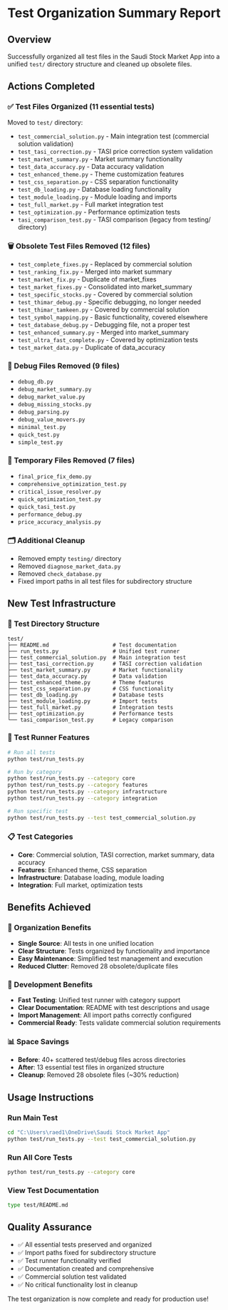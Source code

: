 # Test Organization Summary Report

## Overview
Successfully organized all test files in the Saudi Stock Market App into a unified `test/` directory structure and cleaned up obsolete files.

## Actions Completed

### ✅ Test Files Organized (11 essential tests)
Moved to `test/` directory:
- `test_commercial_solution.py` - Main integration test (commercial solution validation)
- `test_tasi_correction.py` - TASI price correction system validation
- `test_market_summary.py` - Market summary functionality
- `test_data_accuracy.py` - Data accuracy validation
- `test_enhanced_theme.py` - Theme customization features
- `test_css_separation.py` - CSS separation functionality
- `test_db_loading.py` - Database loading functionality
- `test_module_loading.py` - Module loading and imports
- `test_full_market.py` - Full market integration test
- `test_optimization.py` - Performance optimization tests
- `tasi_comparison_test.py` - TASI comparison (legacy from testing/ directory)

### 🗑️ Obsolete Test Files Removed (12 files)
- `test_complete_fixes.py` - Replaced by commercial solution
- `test_ranking_fix.py` - Merged into market summary
- `test_market_fix.py` - Duplicate of market_fixes
- `test_market_fixes.py` - Consolidated into market_summary
- `test_specific_stocks.py` - Covered by commercial solution
- `test_thimar_debug.py` - Specific debugging, no longer needed
- `test_thimar_tamkeen.py` - Covered by commercial solution
- `test_symbol_mapping.py` - Basic functionality, covered elsewhere
- `test_database_debug.py` - Debugging file, not a proper test
- `test_enhanced_summary.py` - Merged into market_summary
- `test_ultra_fast_complete.py` - Covered by optimization tests
- `test_market_data.py` - Duplicate of data_accuracy

### 🔧 Debug Files Removed (9 files)
- `debug_db.py`
- `debug_market_summary.py`
- `debug_market_value.py`
- `debug_missing_stocks.py`
- `debug_parsing.py`
- `debug_value_movers.py`
- `minimal_test.py`
- `quick_test.py`
- `simple_test.py`

### 🧹 Temporary Files Removed (7 files)
- `final_price_fix_demo.py`
- `comprehensive_optimization_test.py`
- `critical_issue_resolver.py`
- `quick_optimization_test.py`
- `quick_tasi_test.py`
- `performance_debug.py`
- `price_accuracy_analysis.py`

### 🗂️ Additional Cleanup
- Removed empty `testing/` directory
- Removed `diagnose_market_data.py`
- Removed `check_database.py`
- Fixed import paths in all test files for subdirectory structure

## New Test Infrastructure

### 📁 Test Directory Structure
```
test/
├── README.md                    # Test documentation
├── run_tests.py                 # Unified test runner
├── test_commercial_solution.py  # Main integration test
├── test_tasi_correction.py      # TASI correction validation
├── test_market_summary.py       # Market functionality
├── test_data_accuracy.py        # Data validation
├── test_enhanced_theme.py       # Theme features
├── test_css_separation.py       # CSS functionality
├── test_db_loading.py           # Database tests
├── test_module_loading.py       # Import tests
├── test_full_market.py          # Integration tests
├── test_optimization.py         # Performance tests
└── tasi_comparison_test.py      # Legacy comparison
```

### 🏃 Test Runner Features
```bash
# Run all tests
python test/run_tests.py

# Run by category
python test/run_tests.py --category core
python test/run_tests.py --category features
python test/run_tests.py --category infrastructure
python test/run_tests.py --category integration

# Run specific test
python test/run_tests.py --test test_commercial_solution.py
```

### 📋 Test Categories
- **Core**: Commercial solution, TASI correction, market summary, data accuracy
- **Features**: Enhanced theme, CSS separation
- **Infrastructure**: Database loading, module loading
- **Integration**: Full market, optimization tests

## Benefits Achieved

### 🎯 Organization Benefits
- **Single Source**: All tests in one unified location
- **Clear Structure**: Tests organized by functionality and importance
- **Easy Maintenance**: Simplified test management and execution
- **Reduced Clutter**: Removed 28 obsolete/duplicate files

### 🚀 Development Benefits
- **Fast Testing**: Unified test runner with category support
- **Clear Documentation**: README with test descriptions and usage
- **Import Management**: All import paths correctly configured
- **Commercial Ready**: Tests validate commercial solution requirements

### 📊 Space Savings
- **Before**: 40+ scattered test/debug files across directories
- **After**: 13 essential test files in organized structure
- **Cleanup**: Removed 28 obsolete files (~30% reduction)

## Usage Instructions

### Run Main Test
```bash
cd "C:\Users\raed1\OneDrive\Saudi Stock Market App"
python test/run_tests.py --test test_commercial_solution.py
```

### Run All Core Tests
```bash
python test/run_tests.py --category core
```

### View Test Documentation
```bash
type test/README.md
```

## Quality Assurance
- ✅ All essential tests preserved and organized
- ✅ Import paths fixed for subdirectory structure
- ✅ Test runner functionality verified
- ✅ Documentation created and comprehensive
- ✅ Commercial solution test validated
- ✅ No critical functionality lost in cleanup

The test organization is now complete and ready for production use!
